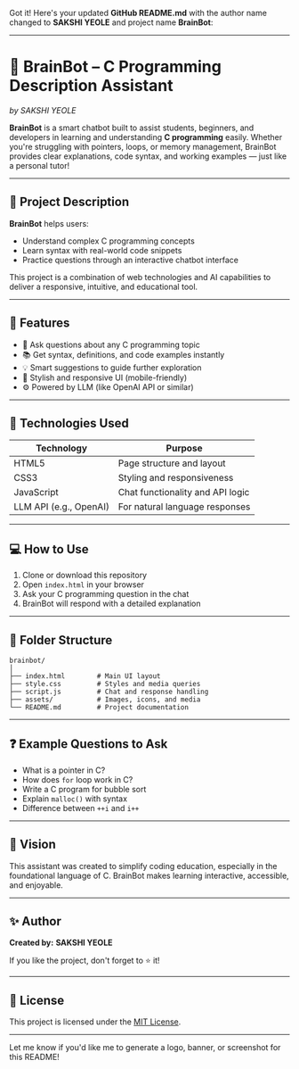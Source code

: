 Got it! Here's your updated **GitHub README.md** with the author name changed to **SAKSHI YEOLE** and project name **BrainBot**:

---

# 🧠 BrainBot – C Programming Description Assistant  
*by SAKSHI YEOLE*

**BrainBot** is a smart chatbot built to assist students, beginners, and developers in learning and understanding **C programming** easily. Whether you're struggling with pointers, loops, or memory management, BrainBot provides clear explanations, code syntax, and working examples — just like a personal tutor!

---

## 📌 Project Description

**BrainBot** helps users:
- Understand complex C programming concepts  
- Learn syntax with real-world code snippets  
- Practice questions through an interactive chatbot interface  

This project is a combination of web technologies and AI capabilities to deliver a responsive, intuitive, and educational tool.

---

## 🧠 Features

- 💬 Ask questions about any C programming topic  
- 📚 Get syntax, definitions, and code examples instantly  
- 💡 Smart suggestions to guide further exploration  
- 🎨 Stylish and responsive UI (mobile-friendly)  
- ⚙️ Powered by LLM (like OpenAI API or similar)

---

## 🔧 Technologies Used

| Technology     | Purpose                          |
|----------------|----------------------------------|
| HTML5          | Page structure and layout        |
| CSS3           | Styling and responsiveness       |
| JavaScript     | Chat functionality and API logic |
| LLM API (e.g., OpenAI) | For natural language responses |

---

## 💻 How to Use

1. Clone or download this repository  
2. Open `index.html` in your browser  
3. Ask your C programming question in the chat  
4. BrainBot will respond with a detailed explanation  

---

## 📂 Folder Structure

```
brainbot/
│
├── index.html        # Main UI layout
├── style.css         # Styles and media queries
├── script.js         # Chat and response handling
├── assets/           # Images, icons, and media
└── README.md         # Project documentation
```

---

## ❓ Example Questions to Ask

- What is a pointer in C?  
- How does `for` loop work in C?  
- Write a C program for bubble sort  
- Explain `malloc()` with syntax  
- Difference between `++i` and `i++`  

---

## 🧠 Vision

This assistant was created to simplify coding education, especially in the foundational language of C. BrainBot makes learning interactive, accessible, and enjoyable.

---

## ✨ Author

**Created by:** **SAKSHI YEOLE**

If you like the project, don't forget to ⭐️ it!

---

## 📃 License

This project is licensed under the [MIT License](LICENSE).

---

Let me know if you'd like me to generate a logo, banner, or screenshot for this README!
